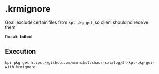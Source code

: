 # .krmignore

Goal: exclude certain files from `kpt pkg get`, so client should no receive them

Result: **failed**


## Execution
```
kpt pkg get https://github.com/marniks7/chaos-catalog/54-kpt-pkg-get-with-krmignore
```